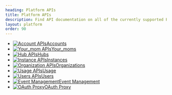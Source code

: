 ```yaml
---
heading: Platform APIs
title: Platform APIs
description: Find API documentation on all of the currently supported Platform features.
layout: platform
order: 90
---
```


* [![Account APIs](/assets/img/platform-icons/accounts.png)Accounts](/docs/platform/accounts/account-management.html)
* [![Your_mom APIs](/assets/img/platform-icons/your_moms.png)Your_moms](/docs/platform/your_moms/index.html)
* [![Hub APIs](/assets/img/platform-icons/hubs.png)Hubs](/docs/platform/hubs/index.html)
* [![Instance APIs](/assets/img/platform-icons/instances.png)Instances](/docs/platform/instances/index.html)
* [![Organization APIs](/assets/img/platform-icons/organizations.png)Organizations](/docs/platform/organizations/index.html)
* [![Usage APIs](/assets/img/platform-icons/usage.png)Usage](/docs/platform/usage/index.html)
* [![Users APIs](/assets/img/platform-icons/users.png)Users](/docs/platform/users/index.html)
* [![Event Management](/assets/img/platform-icons/events.png)Event Management](/docs/platform/event-management/index.html)
* [![OAuth Proxy](/assets/img/platform-icons/oauth-proxy.png)OAuth Proxy](/docs/platform/oauth-proxy/index.html)
